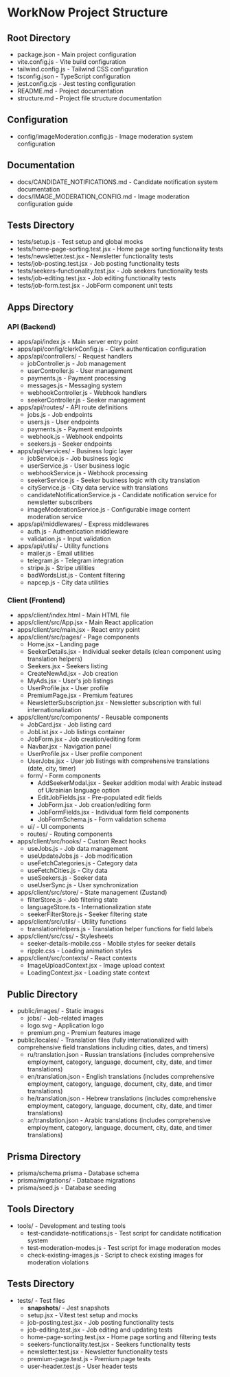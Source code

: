 # WorkNow Project Structure

## Root Directory
- package.json - Main project configuration
- vite.config.js - Vite build configuration
- tailwind.config.js - Tailwind CSS configuration
- tsconfig.json - TypeScript configuration
- jest.config.cjs - Jest testing configuration
- README.md - Project documentation
- structure.md - Project file structure documentation

## Configuration
- config/imageModeration.config.js - Image moderation system configuration

## Documentation
- docs/CANDIDATE_NOTIFICATIONS.md - Candidate notification system documentation
- docs/IMAGE_MODERATION_CONFIG.md - Image moderation configuration guide

## Tests Directory
- tests/setup.js - Test setup and global mocks
- tests/home-page-sorting.test.jsx - Home page sorting functionality tests
- tests/newsletter.test.jsx - Newsletter functionality tests
- tests/job-posting.test.jsx - Job posting functionality tests
- tests/seekers-functionality.test.jsx - Job seekers functionality tests
- tests/job-editing.test.jsx - Job editing functionality tests
- tests/job-form.test.jsx - JobForm component unit tests

## Apps Directory
### API (Backend)
- apps/api/index.js - Main server entry point
- apps/api/config/clerkConfig.js - Clerk authentication configuration
- apps/api/controllers/ - Request handlers
  - jobController.js - Job management
  - userController.js - User management
  - payments.js - Payment processing
  - messages.js - Messaging system
  - webhookController.js - Webhook handlers
  - seekerController.js - Seeker management
- apps/api/routes/ - API route definitions
  - jobs.js - Job endpoints
  - users.js - User endpoints
  - payments.js - Payment endpoints
  - webhook.js - Webhook endpoints
  - seekers.js - Seeker endpoints
- apps/api/services/ - Business logic layer
  - jobService.js - Job business logic
  - userService.js - User business logic
  - webhookService.js - Webhook processing
  - seekerService.js - Seeker business logic with city translation
  - cityService.js - City data service with translations
  - candidateNotificationService.js - Candidate notification service for newsletter subscribers
  - imageModerationService.js - Configurable image content moderation service
- apps/api/middlewares/ - Express middlewares
  - auth.js - Authentication middleware
  - validation.js - Input validation
- apps/api/utils/ - Utility functions
  - mailer.js - Email utilities
  - telegram.js - Telegram integration
  - stripe.js - Stripe utilities
  - badWordsList.js - Content filtering
  - napcep.js - City data utilities

### Client (Frontend)
- apps/client/index.html - Main HTML file
- apps/client/src/App.jsx - Main React application
- apps/client/src/main.jsx - React entry point
- apps/client/src/pages/ - Page components
  - Home.jsx - Landing page
  - SeekerDetails.jsx - Individual seeker details (clean component using translation helpers)
  - Seekers.jsx - Seekers listing
  - CreateNewAd.jsx - Job creation
  - MyAds.jsx - User's job listings
  - UserProfile.jsx - User profile
  - PremiumPage.jsx - Premium features
  - NewsletterSubscription.jsx - Newsletter subscription with full internationalization
- apps/client/src/components/ - Reusable components
  - JobCard.jsx - Job listing card
  - JobList.jsx - Job listings container
  - JobForm.jsx - Job creation/editing form
  - Navbar.jsx - Navigation panel
  - UserProfile.jsx - User profile component
  - UserJobs.jsx - User job listings with comprehensive translations (date, city, timer)
  - form/ - Form components
    - AddSeekerModal.jsx - Seeker addition modal with Arabic instead of Ukrainian language option
    - EditJobFields.jsx - Pre-populated edit fields
    - JobForm.jsx - Job creation/editing form
    - JobFormFields.jsx - Individual form field components
    - JobFormSchema.js - Form validation schema
  - ui/ - UI components
  - routes/ - Routing components
- apps/client/src/hooks/ - Custom React hooks
  - useJobs.js - Job data management
  - useUpdateJobs.js - Job modification
  - useFetchCategories.js - Category data
  - useFetchCities.js - City data
  - useSeekers.js - Seeker data
  - useUserSync.js - User synchronization
- apps/client/src/store/ - State management (Zustand)
  - filterStore.js - Job filtering state
  - languageStore.ts - Internationalization state
  - seekerFilterStore.js - Seeker filtering state
- apps/client/src/utils/ - Utility functions
  - translationHelpers.js - Translation helper functions for field labels
- apps/client/src/css/ - Stylesheets
  - seeker-details-mobile.css - Mobile styles for seeker details
  - ripple.css - Loading animation styles
- apps/client/src/contexts/ - React contexts
  - ImageUploadContext.jsx - Image upload context
  - LoadingContext.jsx - Loading state context

## Public Directory
- public/images/ - Static images
  - jobs/ - Job-related images
  - logo.svg - Application logo
  - premium.png - Premium features image
- public/locales/ - Translation files (fully internationalized with comprehensive field translations including cities, dates, and timers)
  - ru/translation.json - Russian translations (includes comprehensive employment, category, language, document, city, date, and timer translations)
  - en/translation.json - English translations (includes comprehensive employment, category, language, document, city, date, and timer translations)
  - he/translation.json - Hebrew translations (includes comprehensive employment, category, language, document, city, date, and timer translations)
  - ar/translation.json - Arabic translations (includes comprehensive employment, category, language, document, city, date, and timer translations)

## Prisma Directory
- prisma/schema.prisma - Database schema
- prisma/migrations/ - Database migrations
- prisma/seed.js - Database seeding

## Tools Directory
- tools/ - Development and testing tools
  - test-candidate-notifications.js - Test script for candidate notification system
  - test-moderation-modes.js - Test script for image moderation modes
  - check-existing-images.js - Script to check existing images for moderation violations

## Tests Directory
- tests/ - Test files
  - __snapshots__/ - Jest snapshots
  - setup.jsx - Vitest test setup and mocks
  - job-posting.test.jsx - Job posting functionality tests
  - job-editing.test.jsx - Job editing and updating tests
  - home-page-sorting.test.jsx - Home page sorting and filtering tests
  - seekers-functionality.test.jsx - Seekers functionality tests
  - newsletter.test.jsx - Newsletter functionality tests
  - premium-page.test.js - Premium page tests
  - user-header.test.js - User header tests 